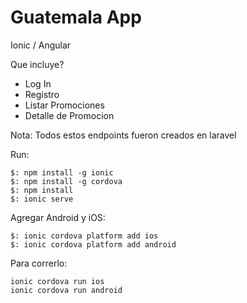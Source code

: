 # Guatemala App
Ionic / Angular

Que incluye?
- Log In 
- Registro
- Listar Promociones
- Detalle de Promocion

Nota: Todos estos endpoints fueron creados en laravel

Run:

```
$: npm install -g ionic
$: npm install -g cordova
$: npm install
$: ionic serve
```

Agregar Android y iOS:
```
$: ionic cordova platform add ios 
$: ionic cordova platform add android 
```

Para correrlo:
```
ionic cordova run ios
ionic cordova run android
```


